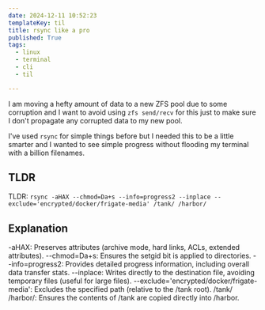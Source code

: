 ```yaml
---
date: 2024-12-11 10:52:23
templateKey: til
title: rsync like a pro
published: True
tags:
  - linux
  - terminal
  - cli
  - til

---
```



I am moving a hefty amount of data to a new ZFS pool due to some corruption and I want to avoid using `zfs send/recv` for this just to make sure I don't propagate any corrupted data to my new pool.

I've used `rsync` for simple things before but I needed this to be a little smarter and I wanted to see simple progress without flooding my terminal with a billion filenames.

## TLDR
TLDR: 
`rsync -aHAX --chmod=Da+s --info=progress2 --inplace --exclude='encrypted/docker/frigate-media' /tank/ /harbor/`

## Explanation

-aHAX: Preserves attributes (archive mode, hard links, ACLs, extended attributes).
--chmod=Da+s: Ensures the setgid bit is applied to directories.
--info=progress2: Provides detailed progress information, including overall data transfer stats.
--inplace: Writes directly to the destination file, avoiding temporary files (useful for large files).
--exclude='encrypted/docker/frigate-media': Excludes the specified path (relative to the /tank root).
/tank/ /harbor/: Ensures the contents of /tank are copied directly into /harbor.


